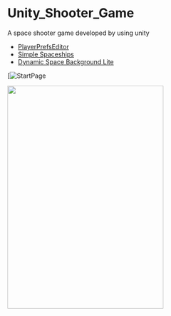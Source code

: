 # Unity_Shooter_Game

A space shooter game developed by using unity

- [PlayerPrefsEditor](https://assetstore.unity.com/packages/tools/utilities/playerprefs-editor-167903)
- [Simple Spaceships](https://assetstore.unity.com/packages/2d/textures-materials/simple-spaceships-81051)
- [Dynamic Space Background Lite](https://assetstore.unity.com/packages/2d/textures-materials/dynamic-space-background-lite-104606)


[![StartPage](https://github.com/nazlicancay/Unity_Shooter_Game/blob/main/space_Shooter_startPage.png)




<img src="https://github.com/nazlicancay/Unity_Shooter_Game/blob/main/movie_001.gif?raw=true" width="350" height="500"  />
